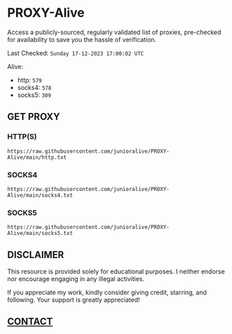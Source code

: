 # PROXY-Alive

Access a publicly-sourced, regularly validated list of proxies, pre-checked for availability to save you the hassle of verification.

Last Checked: `Sunday 17-12-2023 17:00:02 UTC`

Alive:
- http: `579`
- socks4: `578`
- socks5: `309`

## GET PROXY

### HTTP(S)

```https://raw.githubusercontent.com/junioralive/PROXY-Alive/main/http.txt```

### SOCKS4

```https://raw.githubusercontent.com/junioralive/PROXY-Alive/main/socks4.txt```

### SOCKS5

```https://raw.githubusercontent.com/junioralive/PROXY-Alive/main/socks5.txt```

## DISCLAIMER

This resource is provided solely for educational purposes. I neither endorse nor encourage engaging in any illegal activities.

If you appreciate my work, kindly consider giving credit, starring, and following. Your support is greatly appreciated! 

## [CONTACT](https://t.me/TheJuniorAlive)
